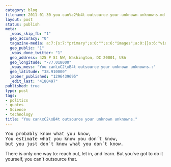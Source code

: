 ```yaml
--- 
category: blog
filename: 2011-01-30-you-can%c2%b4t-outsource-your-unknown-unknowns.md
layout: post
status: publish
meta: 
  _wpas_skip_fb: "1"
  geo_accuracy: "0"
  tagazine-media: a:7:{s:7:"primary";s:0:"";s:6:"images";a:0:{}s:6:"videos";a:0:{}s:11:"image_count";s:1:"0";s:6:"author";s:7:"4180497";s:7:"blog_id";s:7:"8438084";s:9:"mod_stamp";s:19:"2011-01-31 02:12:53";}
  geo_public: "1"
  _wpas_done_twitter: "1"
  geo_address: 425 P St NW, Washington, DC 20001, USA
  geo_longitude: "-77.018000"
  _wpas_mess: "You can\xC2\xB4t outsource your unknown unknowns.:"
  geo_latitude: "38.910000"
  jabber_published: "1296439695"
  _edit_last: "4180497"
published: true
type: post
tags: 
- politics
- quotes
- Science
- technology
title: "You can\xC2\xB4t outsource your unknown unknowns."
---
```

<pre>You probably know what you know,
You estimate what you know you don´t know,
but you just don´t know what you don´t know.</pre>
There is only one way to: reach out, let in, and learn. But you´ve got to do it yourself, you can´t outsource that.
